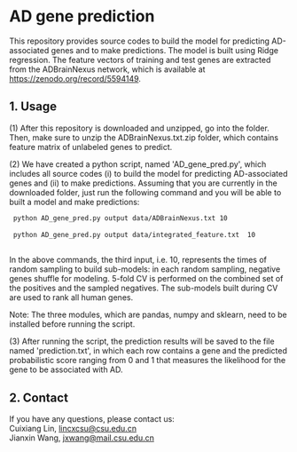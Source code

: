 # AD gene prediction
This repository provides source codes to build the model for predicting AD-associated genes and to make predictions. The model is built using Ridge regression. The feature vectors of training and test genes are extracted from the ADBrainNexus network, which is available at https://zenodo.org/record/5594149.

## 1. Usage
(1) After this repository is downloaded and unzipped, go into the folder. Then, make sure to unzip the ADBrainNexus.txt.zip folder, which contains feature matrix of unlabeled genes to predict.

(2) We have created a python script, named 'AD_gene_pred.py', which includes all source codes (i) to build the model for predicting AD-associated genes and (ii) to make predictions.
Assuming that you are currently in the downloaded folder, just run the following command and you will be able to built a model and make predictions:

```bash
 python AD_gene_pred.py output data/ADBrainNexus.txt 10
 
 python AD_gene_pred.py output data/integrated_feature.txt  10
 
 ```
In the above commands, the third input, i.e. 10, represents the times of random sampling to build sub-models: in each random sampling,  negative genes shuffle for modeling. 5-fold CV is performed on the combined set of the positives and the sampled negatives. The sub-models built during CV are used to rank all human genes.

Note: The three modules, which are pandas, numpy and sklearn, need to be installed before running the script. 

(3) After running the script, the prediction results will be saved to the file named 'prediction.txt', in which each row contains a gene and the predicted probabilistic score ranging from 0 and 1 that measures the likelihood for the gene to be associated with AD.

## 2. Contact
If you have any questions, please contact us:<br>
Cuixiang Lin, lincxcsu@csu.edu.cn <br>
Jianxin Wang, jxwang@mail.csu.edu.cn<br>
